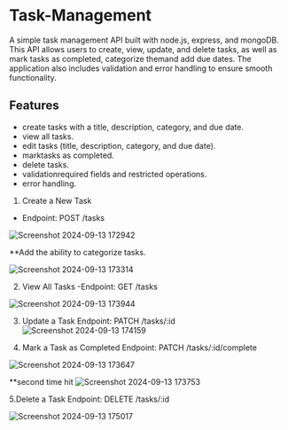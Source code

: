 # Task-Management

A simple task management API built with node.js, express, and mongoDB. This API allows users to create, view, update, and delete tasks, as well as mark tasks as completed, categorize themand add due dates. The application also includes validation and error handling to ensure smooth functionality.

## Features

- create tasks with a title, description, category, and due date.
- view all tasks.
- edit tasks (title, description, category, and due date).
- marktasks as completed.
- delete tasks.
- validationrequired fields and restricted operations.
- error handling.

1. Create a New Task

- Endpoint: POST /tasks

![Screenshot 2024-09-13 172942](https://github.com/user-attachments/assets/0d320bae-1aaa-4cfa-820c-2b9a52301fbc)

**Add the ability to categorize tasks.

![Screenshot 2024-09-13 173314](https://github.com/user-attachments/assets/04862ea0-bf1d-437b-968c-872b14aa2612)


2. View All Tasks
-Endpoint: GET /tasks

![Screenshot 2024-09-13 173944](https://github.com/user-attachments/assets/91d28080-4270-4054-bdb9-f94d627332b1)


3. Update a Task
Endpoint: PATCH /tasks/:id
![Screenshot 2024-09-13 174159](https://github.com/user-attachments/assets/61550b02-b918-4eaf-a4ae-9d1910cab007)

4. Mark a Task as Completed
Endpoint: PATCH /tasks/:id/complete

![Screenshot 2024-09-13 173647](https://github.com/user-attachments/assets/0feae2b8-0819-4852-bcb7-b3f2d1bf37a4)

**second time hit
![Screenshot 2024-09-13 173753](https://github.com/user-attachments/assets/c5150d86-ed2d-4657-9ac3-2769e51ea72e)

5.Delete a Task
Endpoint: DELETE /tasks/:id

![Screenshot 2024-09-13 175017](https://github.com/user-attachments/assets/27de0aad-ab6c-4e1e-86c4-6875734ddada)





